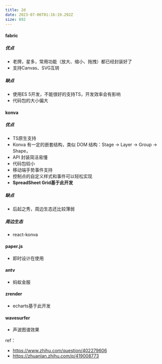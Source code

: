 ```yaml
---
title: 2d
date: 2023-07-06T01:16:19.292Z
size: 892
---
```

#### fabric

##### 优点

- 老牌，星多，常用功能（放大、缩小、拖拽）都已经封装好了
- 支持Canvas、SVG互转

##### 缺点

- 使用ES 5开发，不能很好的支持TS，开发效率会有影响
- 代码包的大小偏大



#### konva

##### 优点
- TS原生支持
- Konva 有一定的嵌套结构，类似 DOM 结构：Stage -> Layer -> Group -> Shape，
- API 封装简洁易懂
- 代码包较小
- 移动端手势事件支持
- 控制点的自定义样式和事件可以轻松实现
- **SpreadSheet Grid基于此开发**

##### 缺点
- 后起之秀，周边生态还比较薄弱

##### 周边生态
- react-konva



#### paper.js
- 即时设计在使用



#### antv
- 蚂蚁金服



#### zrender
- echarts基于此开发



#### wavesurfer
- 声波图谱效果



ref：
- https://www.zhihu.com/question/402279606
- https://zhuanlan.zhihu.com/p/419008773
